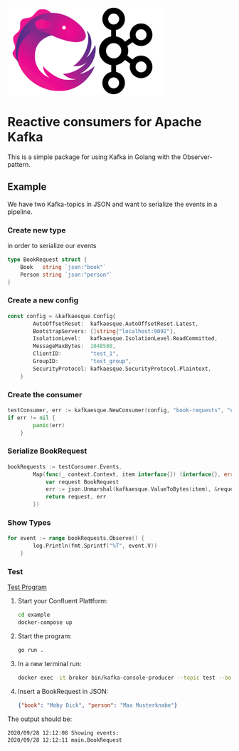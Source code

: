 
![kafkaesque logo](assets/logo.png)
# Reactive consumers for Apache Kafka
This is a simple package for using Kafka in Golang with the Observer-pattern.

## Example
We have two Kafka-topics in JSON and want to serialize the events in a pipeline.
### Create new type  
in order to serialize our events
```go
type BookRequest struct {
	Book   string `json:"book"`
	Person string `json:"person"`
}
```
### Create a new config
```go
const config = &kafkaesque.Config{
		AutoOffsetReset:  kafkaesque.AutoOffsetReset.Latest,
		BootstrapServers: []string{"localhost:9092"},
		IsolationLevel:   kafkaesque.IsolationLevel.ReadCommitted,
		MessageMaxBytes:  1048588,
		ClientID:         "test_1",
		GroupID:          "test_group",
		SecurityProtocol: kafkaesque.SecurityProtocol.Plaintext,
    }
```
### Create the consumer
```go
testConsumer, err := kafkaesque.NewConsumer(config, "book-requests", "external-book-requests")
if err != nil {
	    panic(err)
    }
```
### Serialize BookRequest
```go
bookRequests := testConsumer.Events.
		Map(func(_ context.Context, item interface{}) (interface{}, error) {
			var request BookRequest
			err := json.Unmarshal(kafkaesque.ValueToBytes(item), &request)
			return request, err
		})
```
### Show Types
```go
for event := range bookRequests.Observe() {
		log.Println(fmt.Sprintf("%T", event.V))
	}
```
### Test
[Test Program](example/main.go)
1. Start your Confluent Plattform:
    ```bash
    cd example
    docker-compose up
    ```
2. Start the program:
    ```bash
    go run .
    ```
3. In a new terminal run:
    ```bash
    docker exec -it broker bin/kafka-console-producer --topic test --bootstrap-server localhost:9092
    ```
4. Insert a BookRequest in JSON:
    ```json
    {"book": "Moby Dick", "person": "Max Musterknabe"}
    ```

The output should be:
```
2020/09/28 12:12:08 Showing events:
2020/09/28 12:12:11 main.BookRequest
```
